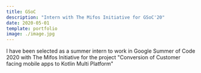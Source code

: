```yaml
---
title: GSoC
description: "Intern with The Mifos Initiative for GSoC'20"
date: 2020-05-01
template: portfolio
image: ./image.jpg
---
```


I have been selected as a summer intern to work in Google Summer of Code 2020 with The Mifos Initiative for the project "Conversion of Customer facing mobile apps to Kotlin Multi Platform"